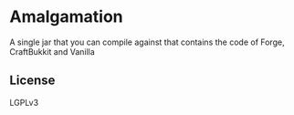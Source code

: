 # Amalgamation
A single jar that you can compile against that contains the code of Forge, CraftBukkit and Vanilla

## License
LGPLv3
